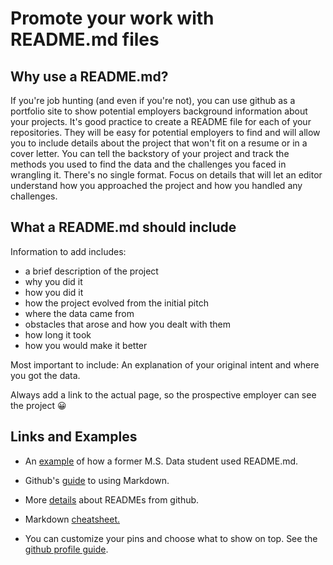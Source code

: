 # Promote your work with README.md files

## Why use a README.md?

If you're job hunting (and even if you're not), you can use github as a portfolio site to show potential employers background information about your projects. It's good practice to create a README file for each of your repositories. They will be easy for potential employers to find and will allow you to include details about the project that won't fit on a resume or in a cover letter. You can tell the backstory of your project and track the methods you used to find the data and the challenges you faced in wrangling it. There's no single format. Focus on details that will let an editor understand how you approached the project and how you handled any challenges. 

## What a README.md should include

Information to add includes: 
  - a brief description of the project 
  - why you did it 
  - how you did it
  - how the project evolved from the initial pitch
  - where the data came from
  - obstacles that arose and how you dealt with them
  - how long it took
  - how you would make it better 

      
Most important to include: An explanation of your original intent and where you got the data. 

Always add a link to the actual page, so the prospective employer can see the project :grinning:

## Links and Examples

* An [example](https://github.com/adrianblanco/stats/tree/master/classification-tree-model) of how a former M.S. Data student used README.md.

* Github's [guide](https://guides.github.com/features/mastering-markdown/) to using Markdown.

* More [details](https://help.github.com/en/articles/about-readmes) about READMEs from github.

* Markdown [cheatsheet.](https://github.com/adam-p/markdown-here/wiki/Markdown-Cheatsheet#links)

* You can customize your pins and choose what to show on top. See the [github profile guide](https://help.github.com/en/categories/setting-up-and-managing-your-github-profile).
 

